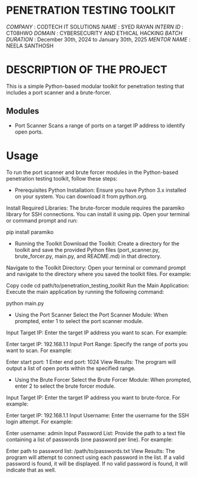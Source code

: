 # PENETRATION TESTING TOOLKIT


*COMPANY* : CODTECH IT SOLUTIONS
*NAME* : SYED RAYAN
*INTERN ID* : CT08HWO
*DOMAIN* : CYBERSECURITY AND ETHICAL HACKING
*BATCH DURATION* : December 30th, 2024 to January 30th, 2025
*MENTOR NAME* : NEELA SANTHOSH

# DESCRIPTION OF THE PROJECT


This is a simple Python-based modular toolkit for penetration testing that includes a port scanner and a brute-forcer.

## Modules
- Port Scanner
   Scans a range of ports on a target IP address to identify open ports.

# Usage

To run the port scanner and brute forcer modules in the Python-based penetration testing toolkit, follow these steps:

- Prerequisites
Python Installation: Ensure you have Python 3.x installed on your system. You can download it from python.org.

Install Required Libraries: The brute-forcer module requires the paramiko library for SSH connections. You can install it using pip. Open your terminal or command prompt and run:

pip install paramiko


- Running the Toolkit
Download the Toolkit: Create a directory for the toolkit and save the provided Python files (port_scanner.py, brute_forcer.py, main.py, and README.md) in that directory.

Navigate to the Toolkit Directory: Open your terminal or command prompt and navigate to the directory where you saved the toolkit files. For example:


Copy code
cd path/to/penetration_testing_toolkit
Run the Main Application: Execute the main application by running the following command:

python main.py


- Using the Port Scanner
Select the Port Scanner Module: When prompted, enter 1 to select the port scanner module.

Input Target IP: Enter the target IP address you want to scan. For example:


Enter target IP: 192.168.1.1
Input Port Range: Specify the range of ports you want to scan. For example:


Enter start port: 1
Enter end port: 1024
View Results: The program will output a list of open ports within the specified range.

- Using the Brute Forcer
Select the Brute Forcer Module: When prompted, enter 2 to select the brute forcer module.

Input Target IP: Enter the target IP address you want to brute-force. For example:

Enter target IP: 192.168.1.1
Input Username: Enter the username for the SSH login attempt. For example:

Enter username: admin
Input Password List: Provide the path to a text file containing a list of passwords (one password per line). For example:


Enter path to password list: /path/to/passwords.txt
View Results: The program will attempt to connect using each password in the list. If a valid password is found, it will be displayed. If no valid password is found, it will indicate that as well.